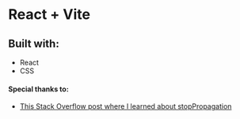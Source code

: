 # React + Vite

## Built with:
*  React
*  CSS

####  Special thanks to:
*  [This Stack Overflow post where I learned about stopPropagation](https://stackoverflow.com/questions/59017954/react-close-modal-on-click-outside)